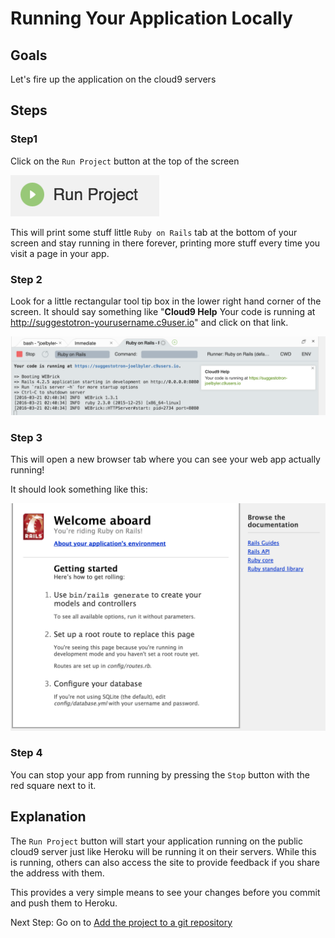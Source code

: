 # Running Your Application Locally

## Goals
Let's fire up the application on the cloud9 servers

## Steps
### Step1
Click on the `Run Project` button at the top of the screen

  ![Start project running](images/run_project.png)

This will print some stuff little `Ruby on Rails` tab at the bottom of your screen and stay running in there forever, printing more stuff every time you visit a page in your app.

### Step 2
Look for a little rectangular tool tip box in the lower right hand corner of the screen.  It should say something like "__Cloud9 Help__  Your code is running at http://suggestotron-yourusername.c9user.io" and click on that link.

![Running project feedbabck in Ruby on Rails tab](images/running_project_feedback.png)

### Step 3
This will open a new browser tab where you can see your web app actually running!  

It should look something like this:

![Welcome aboard app running in browser](images/welcome_aboard.png)

### Step 4
You can stop your app from running by pressing the `Stop` button with the red square next to it.

## Explanation
The `Run Project` button will start your application running on the public cloud9 server just like Heroku will be running it on their servers.  While this is running, others can also access the site to provide feedback if you share the address with them.

This provides a very simple means to see your changes before you commit and push them to Heroku.

Next Step:
Go on to [Add the project to a git repository](add_the_project_to_a_git_repo.md)
